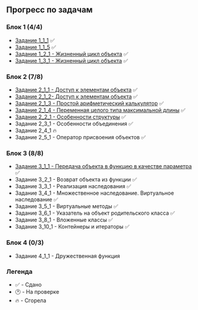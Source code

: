 ## Прогресс по задачам

### Блок 1 (4/4)
- [Задание 1_1_1](https://github.com/liner-exe/mirea/blob/master/1%20курс/2%20семестр/ООП/1_1_1.md) :white_check_mark:
- [Задание 1_1_5](https://github.com/liner-exe/mirea/blob/master/1%20курс/2%20семестр/ООП/1_1_5.md) :white_check_mark:
- [Задание 1_2_1 - Жизненный цикл объекта](https://github.com/liner-exe/mirea/blob/master/1%20курс/2%20семестр/ООП/1_2_1.md) :white_check_mark:
- [Задание 1_3_1 - Жизненный цикл объекта](https://github.com/liner-exe/mirea/blob/master/1%20курс/2%20семестр/ООП/1_3_1.md) :white_check_mark:

### Блок 2 (7/8)
- [Задание 2_1_1 - Доступ к элементам объекта](https://github.com/liner-exe/mirea/blob/master/1%20курс/2%20семестр/ООП/2_1_1.md) :white_check_mark:
- [Задание 2_1_2- Доступ к элементам объекта](https://github.com/liner-exe/mirea/blob/master/1%20курс/2%20семестр/ООП/2_1_2.md) :white_check_mark:
- [Задание 2_1_3 - Простой арифметический калькулятор](https://github.com/liner-exe/mirea/blob/master/1%20курс/2%20семестр/ООП/2_1_3.md) :white_check_mark:
- [Задание 2_1_4 - Переменная целого типа максимальной длины](https://github.com/liner-exe/mirea/blob/master/1%20курс/2%20семестр/ООП/2_1_4.md) :white_check_mark:
- [Задание 2_2_1 - Особенности структуры](https://github.com/liner-exe/mirea/blob/master/1%20курс/2%20семестр/ООП/2_2_1.md) :white_check_mark:
- Задание 2_3_1 - Особенности объединения :white_check_mark:
- Задание 2_4_1 :fire:
- Задание 2_5_1 - Оператор присвоения объектов :white_check_mark:

### Блок 3 (8/8)
- [Задание 3_1_1 - Передача объекта в функцию в качестве параметра](https://github.com/liner-exe/mirea/blob/master/1%20курс/2%20семестр/ООП/3_1_1.md) :white_check_mark:
- Задание 3_2_1 - Возврат объекта из функции :white_check_mark:
- Задание 3_3_1 - Реализация наследования :white_check_mark:
- Задание 3_4_1 - Множественное наследование. Виртуальное наследование :white_check_mark:
- Задание 3_5_1 - Виртуальные методы :white_check_mark:
- Задание 3_6_1 - Указатель на объект родительского класса :white_check_mark:
- Задание 3_8_1 - Вложенные классы :white_check_mark:
- Задание 3_10_1 - Контейнеры и итераторы :white_check_mark:

### Блок 4 (0/3)
- Задание 4_1_1 - Дружественная функция

### Легенда
- :white_check_mark: - Сдано
- :clock1: - На проверке
- :fire: - Сгорела

